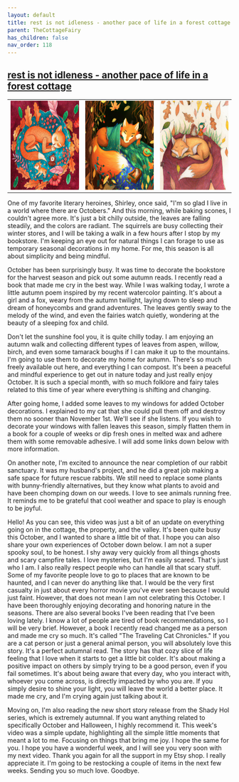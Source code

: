 ```yaml
---
layout: default
title: rest is not idleness - another pace of life in a forest cottage
parent: TheCottageFairy
has_children: false
nav_order: 118
---
```


## [rest is not idleness - another pace of life in a forest cottage](https://www.youtube.com/watch?v=a6JnJog6Xsw)

<div>
<table align="center">
	<tr>
		<td align="center">
			<img src="../../assets/cottage_fairy_ai_generated_photos/rest_is_not_idleness_-_another_pace_of_life_in_a_forest_cottage-[a6JnJog6Xsw]/generated_00.png" height="200" width="200"/>
		</td>
		<td align="center">
			<img src="../../assets/cottage_fairy_ai_generated_photos/rest_is_not_idleness_-_another_pace_of_life_in_a_forest_cottage-[a6JnJog6Xsw]/generated_01.png" height="200" width="200"/>
		</td>
		<td align="center">
			<img src="../../assets/cottage_fairy_ai_generated_photos/rest_is_not_idleness_-_another_pace_of_life_in_a_forest_cottage-[a6JnJog6Xsw]/generated_02.png" height="200" width="200"/>
		</td>
	</tr>
</table>
</div>

One of my favorite literary heroines, Shirley, once said, "I'm so glad I live in a world where there are Octobers." And this morning, while baking scones, I couldn't agree more. It's just a bit chilly outside, the leaves are falling steadily, and the colors are radiant. The squirrels are busy collecting their winter stores, and I will be taking a walk in a few hours after I stop by my bookstore. I'm keeping an eye out for natural things I can forage to use as temporary seasonal decorations in my home. For me, this season is all about simplicity and being mindful.

October has been surprisingly busy. It was time to decorate the bookstore for the harvest season and pick out some autumn reads. I recently read a book that made me cry in the best way. While I was walking today, I wrote a little autumn poem inspired by my recent watercolor painting. It's about a girl and a fox, weary from the autumn twilight, laying down to sleep and dream of honeycombs and grand adventures. The leaves gently sway to the melody of the wind, and even the fairies watch quietly, wondering at the beauty of a sleeping fox and child.

Don't let the sunshine fool you, it is quite chilly today. I am enjoying an autumn walk and collecting different types of leaves from aspen, willow, birch, and even some tamarack boughs if I can make it up to the mountains. I'm going to use them to decorate my home for autumn. There's so much freely available out here, and everything I can compost. It's been a peaceful and mindful experience to get out in nature today and just really enjoy October. It is such a special month, with so much folklore and fairy tales related to this time of year where everything is shifting and changing.

After going home, I added some leaves to my windows for added October decorations. I explained to my cat that she could pull them off and destroy them no sooner than November 1st. We'll see if she listens. If you wish to decorate your windows with fallen leaves this season, simply flatten them in a book for a couple of weeks or dip fresh ones in melted wax and adhere them with some removable adhesive. I will add some links down below with more information.

On another note, I'm excited to announce the near completion of our rabbit sanctuary. It was my husband's project, and he did a great job making a safe space for future rescue rabbits. We still need to replace some plants with bunny-friendly alternatives, but they know what plants to avoid and have been chomping down on our weeds. I love to see animals running free. It reminds me to be grateful that cool weather and space to play is enough to be joyful.

Hello! As you can see, this video was just a bit of an update on everything going on in the cottage, the property, and the valley. It's been quite busy this October, and I wanted to share a little bit of that. I hope you can also share your own experiences of October down below. I am not a super spooky soul, to be honest. I shy away very quickly from all things ghosts and scary campfire tales. I love mysteries, but I'm easily scared. That's just who I am. I also really respect people who can handle all that scary stuff. Some of my favorite people love to go to places that are known to be haunted, and I can never do anything like that. I would be the very first casualty in just about every horror movie you've ever seen because I would just faint. However, that does not mean I am not celebrating this October. I have been thoroughly enjoying decorating and honoring nature in the seasons. There are also several books I've been reading that I've been loving lately. I know a lot of people are tired of book recommendations, so I will be very brief. However, a book I recently read changed me as a person and made me cry so much. It's called "The Traveling Cat Chronicles." If you are a cat person or just a general animal person, you will absolutely love this story. It's a perfect autumnal read. The story has that cozy slice of life feeling that I love when it starts to get a little bit colder. It's about making a positive impact on others by simply trying to be a good person, even if you fail sometimes. It's about being aware that every day, who you interact with, whoever you come across, is directly impacted by who you are. If you simply desire to shine your light, you will leave the world a better place. It made me cry, and I'm crying again just talking about it.

Moving on, I'm also reading the new short story release from the Shady Hol series, which is extremely autumnal. If you want anything related to specifically October and Halloween, I highly recommend it. This week's video was a simple update, highlighting all the simple little moments that meant a lot to me. Focusing on things that bring me joy. I hope the same for you. I hope you have a wonderful week, and I will see you very soon with my next video. Thank you again for all the support in my Etsy shop. I really appreciate it. I'm going to be restocking a couple of items in the next few weeks. Sending you so much love. Goodbye.
